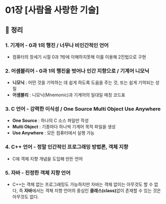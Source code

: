 # 01장 [사람을 사랑한 기술]
## :pencil: 정리
### 1. 기게어 - 0과 1의 행진 / 너무나 비인간적인 언어
* 컴퓨터의 창세기 시절 0과 1밖에 이해하지못해 이를 이용해 2진법으로 구현

### 2. 어셈블리어 - 0과 1의 행진을 벗어나 인간 지향으로 / 기계어 니모닉
* <strong>니모닉</strong> : 어떤 것을 기억하는 데 쉽게 하도록 도움을 주는 것, 또는 쉽게 기억되는 성질
* <strong>어셈블리</strong> : 니모닉(Mnemonic)과 기계어의 일대일 매칭 코드표

### 3. C 언어 - 강력한 이식성 / One Source Multi Object Use Anywhere
* <strong>One Source</strong> : 하나의 C 소스 파일만 작성
* <strong>Multi Object</strong> : 기종마다 하나씩 기계어 목적 파일을 생성
* <strong>Use Anywhere</strong> : 모든 컴퓨터에서 실행 가능

### 4. C++ 언어 - 정말 인간적인 프로그래밍 방법론, 객체 지향
* C에 객체 지향 개념을 도입해 만든 언어

### 5. 자바 - 진정한 객체 지향 언어
* C++는 객체 없는 프로그래밍도 가능하지만 자바는 객체 없이는 아무것도 할 수 없다,
  즉 <strong>자바</strong>에서는 객체 지향 언어의 중심인 <strong>클래스(class)</strong>없이 존재할 수 있는 것은 아무것도 없다.
